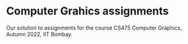 # Computer Grahics assignments

Our solution to assignments for the course CS475 Computer Graphics, Autumn 2022, IIT Bombay. 
